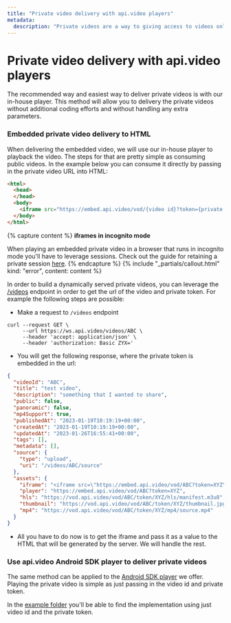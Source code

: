 ```yaml
---
title: "Private video delivery with api.video players"
metadata: 
  description: "Private videos are a way to giving access to videos only to certain users and making sure that privacy concerns are covered. This section will provide a detailed explanation on how you can deliver private videos with api.video's player."
---
```


Private video delivery with api.video players
=============================================

The recommended way and easiest way to deliver private videos is with our in-house player. This method will allow you to delivery the private videos without additional coding efforts and without handling any extra parameters.

### Embedded private video delivery to HTML

When delivering the embedded video, we will use our in-house player to playback the video. The steps for that are pretty simple as consuming public videos. In the example below you can consume it directly by passing in the private video URL into HTML:
```html
<html>
  <head>
  </head>
  <body>
    <iframe src="https://embed.api.video/vod/{video id}?token={private token}" width="30%" height="30%" frameborder="0" scrolling="no" allowfullscreen="true"></iframe>
  </body>
</html>
```


{% capture content %}
**iframes in incognito mode**

When playing an embedded private video in a browser that runs in incognito mode you'll have to leverage sessions.
Check out the guide for retaining a private session [here](/delivery-analytics/private-videos-with-custom-players-session-retention).
{% endcapture %}
{% include "_partials/callout.html" kind: "error", content: content %}

In order to build a dynamically served private videos, you can leverage the [/videos](/reference/api/Videos#retrieve-a-video-object) endpoint in order to get the url of the video and private token. For example the following steps are possible:

* Make a request to `/videos` endpoint
```curl
curl --request GET \
     --url https://ws.api.video/videos/ABC \
     --header 'accept: application/json' \
     --header 'authorization: Basic ZYX='
```

* You will get the following response, where the private token is embedded in the url:
```json
{
  "videoId": "ABC",
  "title": "test video",
  "description": "something that I wanted to share",
  "public": false,
  "panoramic": false,
  "mp4Support": true,
  "publishedAt": "2023-01-19T10:19:19+00:00",
  "createdAt": "2023-01-19T10:19:19+00:00",
  "updatedAt": "2023-01-26T16:55:41+00:00",
  "tags": [],
  "metadata": [],
  "source": {
    "type": "upload",
    "uri": "/videos/ABC/source"
  },
  "assets": {
    "iframe": "<iframe src=\"https://embed.api.video/vod/ABC?token=XYZ\" width=\"100%\" height=\"100%\" frameborder=\"0\" scrolling=\"no\" allowfullscreen=\"true\"></iframe>",
    "player": "https://embed.api.video/vod/ABC?token=XYZ",
    "hls": "https://vod.api.video/vod/ABC/token/XYZ/hls/manifest.m3u8",
    "thumbnail": "https://vod.api.video/vod/ABC/token/XYZ/thumbnail.jpg",
    "mp4": "https://vod.api.video/vod/ABC/token/XYZ/mp4/source.mp4"
  }
}
```

* All you have to do now is to get the iframe and pass it as a value to the HTML that will be generated by the server. We will handle the rest.

### Use api.video Android SDK player to deliver private videos

The same method can be applied to the [Android SDK player](https://github.com/apivideo/api.video-android-player) we offer. Playing the private video is simple as just passing in the video id and private token.

In the [example folder](https://github.com/apivideo/api.video-android-player/tree/main/example) you'll be able to find the implementation using just video id and the private token. 
